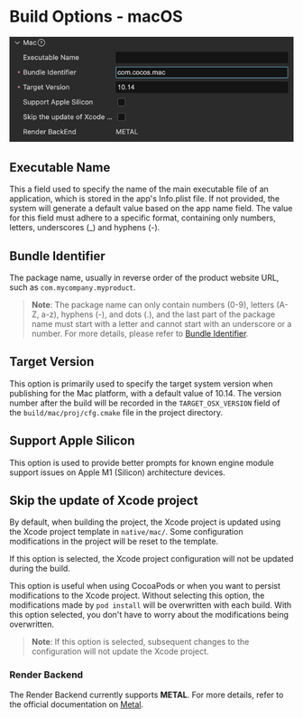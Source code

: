 # Build Options - macOS

![build-options-mac](./images/build-options-mac.png)

## Executable Name

This a field used to specify the name of the main executable file of an application, which is stored in the app's Info.plist file. If not provided, the system will generate a default value based on the app name field. The value for this field must adhere to a specific format, containing only numbers, letters, underscores (_) and hyphens (-).

## Bundle Identifier

The package name, usually in reverse order of the product website URL, such as `com.mycompany.myproduct`.

> **Note**: The package name can only contain numbers (0-9), letters (A-Z, a-z), hyphens (-), and dots (.), and the last part of the package name must start with a letter and cannot start with an underscore or a number. For more details, please refer to [Bundle Identifier](https://developer.apple.com/documentation/bundleresources/information_property_list/cfbundleidentifier).

## Target Version

This option is primarily used to specify the target system version when publishing for the Mac platform, with a default value of 10.14. The version number after the build will be recorded in the `TARGET_OSX_VERSION` field of the `build/mac/proj/cfg.cmake` file in the project directory.

## Support Apple Silicon

This option is used to provide better prompts for known engine module support issues on Apple M1 (Silicon) architecture devices.

## Skip the update of Xcode project

By default, when building the project, the Xcode project is updated using the Xcode project template in `native/mac/`. Some configuration modifications in the project will be reset to the template.

If this option is selected, the Xcode project configuration will not be updated during the build.

This option is useful when using CocoaPods or when you want to persist modifications to the Xcode project. Without selecting this option, the modifications made by `pod install` will be overwritten with each build. With this option selected, you don't have to worry about the modifications being overwritten.

> **Note**: If this option is selected, subsequent changes to the configuration will not update the Xcode project.

### Render Backend

The Render Backend currently supports **METAL**. For more details, refer to the official documentation on [Metal](https://developer.apple.com/cn/metal/).
